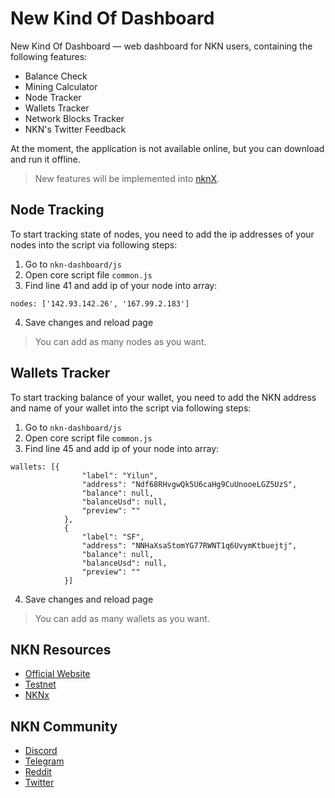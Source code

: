 # New Kind Of Dashboard
New Kind Of Dashboard — web dashboard for NKN users, containing the following features:

* Balance Check
* Mining Calculator
* Node Tracker
* Wallets Tracker
* Network Blocks Tracker
* NKN's Twitter Feedback

At the moment, the application is not available online, but you can download and run it offline.

> New features will be implemented into [nknX](https://github.com/nknx-org/nknx).

## Node Tracking
To start tracking state of nodes, you need to add the ip addresses of your nodes into the script via following steps:

1) Go to `nkn-dashboard/js`
2) Open core script file `common.js`
3) Find line 41 and add ip of your node into array:
```Line 41
nodes: ['142.93.142.26', '167.99.2.183']
```
4) Save changes and reload page

> You can add as many nodes as you want.

## Wallets Tracker
To start tracking balance of your wallet, you need to add the NKN address and name of your wallet into the script via following steps:

1) Go to `nkn-dashboard/js`
2) Open core script file `common.js`
3) Find line 45 and add ip of your node into array:
```Line 45
wallets: [{
                "label": "Yilun",
                "address": "Ndf68RHvgwQk5U6caHg9CuUnooeLGZ5UzS",
                "balance": null,
                "balanceUsd": null,
                "preview": ""
            },
            {
                "label": "SF",
                "address": "NNHaXsaStomYG77RWNT1q6UvymKtbuejtj",
                "balance": null,
                "balanceUsd": null,
                "preview": ""
            }]
```
4) Save changes and reload page

> You can add as many wallets as you want.

## NKN Resources
* [Official Website](https://www.nkn.org/)
* [Testnet](http://testnet.nkn.org/)
* [NKNx](https://nknx.org/)

## NKN Community
* [Discord](https://discord.gg/c7mTynX)
* [Telegram](https://t.me/nknorg)
* [Reddit](https://www.reddit.com/r/nknblockchain/)
* [Twitter](https://twitter.com/NKN_ORG)
